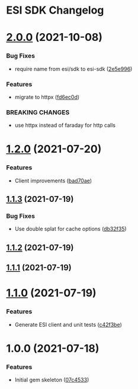 # ESI SDK Changelog

# [2.0.0](https://github.com/bokoboshahni/esi-sdk-ruby/compare/v1.2.0...v2.0.0) (2021-10-08)


### Bug Fixes

* require name from esi/sdk to esi-sdk ([2e5e996](https://github.com/bokoboshahni/esi-sdk-ruby/commit/2e5e9966343baef91bd037579607bb562edce301))


### Features

* migrate to httpx ([fd6ec0d](https://github.com/bokoboshahni/esi-sdk-ruby/commit/fd6ec0d6910805215efceb80a5361dc4d72b9599))


### BREAKING CHANGES

* use httpx instead of faraday for http calls

# [1.2.0](https://github.com/bokoboshahni/esi-sdk-ruby/compare/v1.1.3...v1.2.0) (2021-07-20)


### Features

* Client improvements ([bad70ae](https://github.com/bokoboshahni/esi-sdk-ruby/commit/bad70ae4d97b8b0f93019b5b4dac73f97aad7dc0))

## [1.1.3](https://github.com/bokoboshahni/esi-sdk-ruby/compare/v1.1.2...v1.1.3) (2021-07-19)


### Bug Fixes

* Use double splat for cache options ([db32f35](https://github.com/bokoboshahni/esi-sdk-ruby/commit/db32f35fe1737af8a856720366829d2da8a036de))

## [1.1.2](https://github.com/bokoboshahni/esi-sdk-ruby/compare/v1.1.1...v1.1.2) (2021-07-19)

## [1.1.1](https://github.com/bokoboshahni/esi-sdk-ruby/compare/v1.1.0...v1.1.1) (2021-07-19)

# [1.1.0](https://github.com/bokoboshahni/esi-sdk-ruby/compare/v1.0.0...v1.1.0) (2021-07-19)


### Features

* Generate ESI client and unit tests ([c42f3be](https://github.com/bokoboshahni/esi-sdk-ruby/commit/c42f3beb9da9c905b24e0c1779d21bd43f8a054f))

# 1.0.0 (2021-07-18)


### Features

* Initial gem skeleton ([07c4533](https://github.com/bokoboshahni/esi-sdk-ruby/commit/07c4533a1a4d25c1025248280eb9da5f1e913021))
